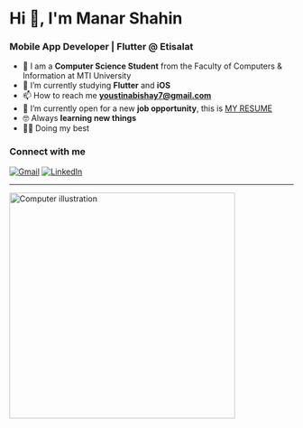 # Hi 👋, I'm Manar Shahin

### Mobile App Developer | Flutter @ Etisalat

- 🏡 I am a **Computer Science Student** from the Faculty of Computers & Information at MTI University
- 🌱 I’m currently studying **Flutter** and **iOS**
- 📫 How to reach me **youstinabishay7@gmail.com**
- 👀 I’m currently open for a new **job opportunity**, this is [MY RESUME](https://drive.google.com/file/d/15779s55cwnorB0gp9lEh0to2_7hs0BWY/view?usp=drivesdk)
- 🤓 Always **learning new things**
- 🐱‍💻 Doing my best

### Connect with me

[![Gmail](https://img.shields.io/badge/-Gmail-D14836?style=for-the-badge&logo=gmail&logoColor=white)](youstinabishay7@gmail.com)
[![LinkedIn](https://img.shields.io/badge/-LinkedIn-0077B5?style=for-the-badge&logo=linkedin&logoColor=white)](https://www.linkedin.com/in/%D9%8A%D9%88%D8%B3%D8%AA%D9%8A%D9%86%D8%A7-%D8%A8%D8%B4%D8%A7%D9%89-449965313?utm_source=share&utm_campaign=share_via&utm_content=profile&utm_medium=android_app)

---

<img src="https://user-images.githubusercontent.com/63050133/156676671-d5b2e362-97d4-4404-9447-dd71ddfea82f.gif" alt="Computer illustration" style="width:400px;height:auto;"/>
